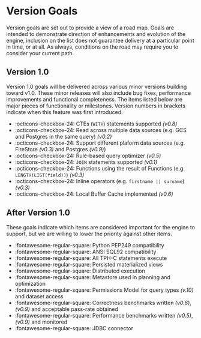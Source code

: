 # Version Goals

Version goals are set out to provide a view of a road map. Goals are intended to demonstrate direction of enhancements and evolution of the engine, inclusion on the list does not guarantee delivery at a particular point in time, or at all. As always, conditions on the road may require you to consider your current path.

## Version 1.0

Version 1.0 goals will be delivered across various minor versions building toward v1.0. These minor releases will also include bug fixes, performance improvements and functional completeness. The items listed below are major pieces of functionality or milestones. Version numbers in brackets indicate when this feature was first introduced.

- :octicons-checkbox-24: CTEs (`WITH`) statements supported _(v0.8)_
- :octicons-checkbox-24: Read across multiple data sources (e.g. GCS and Postgres in the same query) _(v0.2)_
- :octicons-checkbox-24: Support different plaform data sources (e.g. FireStore _(v0.3)_ and Postgres _(v0.9)_)
- :octicons-checkbox-24: Rule-based query optimizer _(v0.5)_
- :octicons-checkbox-24: `JOIN` statements supported _(v0.1)_
- :octicons-checkbox-24: Functions using the result of Functions (e.g. `LENGTH(LIST(field))`) _(v0.3)_
- :octicons-checkbox-24: Inline operators (e.g. `firstname || surname`) _(v0.3)_
- :octicons-checkbox-24: Local Buffer Cache implemented _(v0.6)_

## After Version 1.0

These goals indicate which items are considered important for the engine to support, but we are willing to lower the priority against other items.

- :fontawesome-regular-square: Python PEP249 compatibility
- :fontawesome-regular-square: ANSI SQL92 compatibility
- :fontawesome-regular-square: All TPH-C statements execute
- :fontawesome-regular-square: Persisted materialized views
- :fontawesome-regular-square: Distributed execution
- :fontawesome-regular-square: Metastore used in planning and optimization
- :fontawesome-regular-square: Permissions Model for query types _(v.10)_ and dataset access
- :fontawesome-regular-square: Correctness benchmarks written _(v0.6)_, _(v0.9)_ and acceptable pass-rate obtained
- :fontawesome-regular-square: Performance benchmarks written _(v0.5)_, _(v0.9)_ and monitored
- :fontawesome-regular-square: JDBC connector
